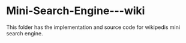 # Mini-Search-Engine---wiki
This folder has the implementation and source code for wikipedis mini search engine.
